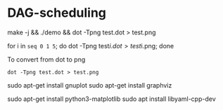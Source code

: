 # DAG-scheduling

make -j && ./demo && dot -Tpng test.dot > test.png 

for i in `seq 0 1 5`; do dot -Tpng test$i.dot > test$i.png; done

To convert from dot to png
```
dot -Tpng test.dot > test.png
```


sudo apt-get install gnuplot 
sudo apt-get install graphviz

sudo apt-get install python3-matplotlib 
sudo apt install libyaml-cpp-dev

